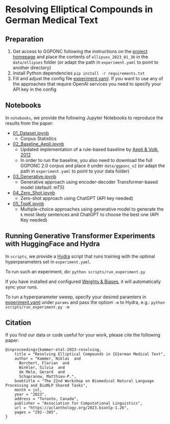 # Resolving Elliptical Compounds in German Medical Text

## Preparation

1. Get access to GGPONC following the instructions on the [project homepage](https://www.leitlinienprogramm-onkologie.de/projekte/ggponc-english/) and place the contents of `ellipses_2023_01_30` in the `data/ellipses` folder (or adapt the path in `experiment.yaml` to point to another directory)
2. Install Python dependencies `pip install -r requirements.txt`
3. Fill and adjust the config file [experiment.yaml](scripts/experiment.yaml). If you want to use any of the approaches that require OpenAI services you need to specify your API key in the config

## Notebooks

In `notebooks`, we provide the following Jupyter Notebooks to reproduce the results from the paper:

- [01_Dataset.ipynb](notebooks/01_Dataset.ipynb)
    - Corpus Statistics
- [02_Baseline_Aepli.ipynb](notebooks/02_Baseline_Aepli.ipynb)
    - Updated implementation of a rule-based baseline by [Aepli & Volk, 2012](https://link.springer.com/chapter/10.1007/978-3-642-40722-2_1)
    - In order to run the baseline, you also need to download the full GGPONC 2.0 corpus and place it under `data/ggponc_v2` (or adapt the path in `experiment.yaml` to point to your data folder) 
- [03_Generative.ipynb](notebooks/03_Generative.ipynb)
    - Generative approach using encoder-decoder Transformer-based model (default: mT5)
- [04_Zero_Shot.ipynb](notebooks/04_Zero_Shot.ipynb)
    - Zero-shot approach using ChatGPT (API key needed)
- [05_TopK.ipynb](notebooks/05_TopK.ipynb)
    - Multiple-choice approaches using generative model to generate the `k` most likely sentences and ChatGPT to choose the best one (API Key needed) 

## Running Generative Transformer Experiments with HuggingFace and Hydra

In `scripts`, we provide a [Hydra](https://github.com/facebookresearch/hydra) script that runs training with the optimal hyperparameters set in `experiment.yaml`. 

To run such an experiment, do: `python scripts/run_experiment.py`    

If you have installed and configured [Weights & Biases](https://wandb.ai/), it will automatically sync your runs.

To run a hyperparameter sweep, specify your desired paramters in [experiment.yaml](scripts/experiment.yaml) under `params` and pass the optiom `-m` to Hydra, e.g.: `python scripts/run_experiment.py -m`

## Citation

If you find our data or code useful for your work, please cite the following paper:

```
@inproceedings{kammer-etal-2023-resolving,
    title = "Resolving Elliptical Compounds in {G}erman Medical Text",
    author = "Kammer, Niklas  and
      Borchert, Florian  and
      Winkler, Silvia  and
      de Melo, Gerard  and
      Schapranow, Matthieu-P.",
    booktitle = "The 22nd Workshop on Biomedical Natural Language Processing and BioNLP Shared Tasks",
    month = jul,
    year = "2023",
    address = "Toronto, Canada",
    publisher = "Association for Computational Linguistics",
    url = "https://aclanthology.org/2023.bionlp-1.26",
    pages = "292--305",
}
```

